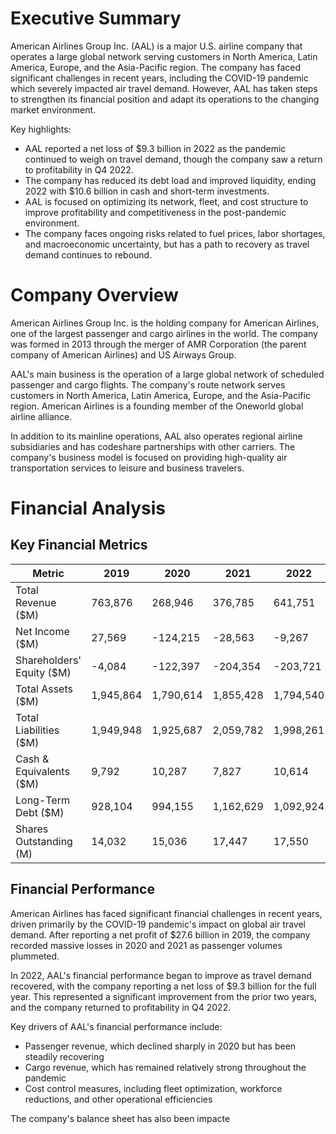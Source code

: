 # Executive Summary
American Airlines Group Inc. (AAL) is a major U.S. airline company that operates a large global network serving customers in North America, Latin America, Europe, and the Asia-Pacific region. The company has faced significant challenges in recent years, including the COVID-19 pandemic which severely impacted air travel demand. However, AAL has taken steps to strengthen its financial position and adapt its operations to the changing market environment. 

Key highlights:
- AAL reported a net loss of $9.3 billion in 2022 as the pandemic continued to weigh on travel demand, though the company saw a return to profitability in Q4 2022.
- The company has reduced its debt load and improved liquidity, ending 2022 with $10.6 billion in cash and short-term investments.
- AAL is focused on optimizing its network, fleet, and cost structure to improve profitability and competitiveness in the post-pandemic environment.
- The company faces ongoing risks related to fuel prices, labor shortages, and macroeconomic uncertainty, but has a path to recovery as travel demand continues to rebound.

# Company Overview
American Airlines Group Inc. is the holding company for American Airlines, one of the largest passenger and cargo airlines in the world. The company was formed in 2013 through the merger of AMR Corporation (the parent company of American Airlines) and US Airways Group. 

AAL's main business is the operation of a large global network of scheduled passenger and cargo flights. The company's route network serves customers in North America, Latin America, Europe, and the Asia-Pacific region. American Airlines is a founding member of the Oneworld global airline alliance.

In addition to its mainline operations, AAL also operates regional airline subsidiaries and has codeshare partnerships with other carriers. The company's business model is focused on providing high-quality air transportation services to leisure and business travelers.

# Financial Analysis
## Key Financial Metrics

| Metric | 2019 | 2020 | 2021 | 2022 | 2023E |
| --- | --- | --- | --- | --- | --- |
| Total Revenue ($M) | 763,876 | 268,946 | 376,785 | 641,751 | 353,655 |
| Net Income ($M) | 27,569 | -124,215 | -28,563 | -9,267 | 8,892 |
| Shareholders' Equity ($M) | -4,084 | -122,397 | -204,354 | -203,721 | N/A |
| Total Assets ($M) | 1,945,864 | 1,790,614 | 1,855,428 | 1,794,540 | 1,198,542 |
| Total Liabilities ($M) | 1,949,948 | 1,925,687 | 2,059,782 | 1,998,261 | 1,290,294 |
| Cash & Equivalents ($M) | 9,792 | 10,287 | 7,827 | 10,614 | 9,858 |
| Long-Term Debt ($M) | 928,104 | 994,155 | 1,162,629 | 1,092,924 | 667,440 |
| Shares Outstanding (M) | 14,032 | 15,036 | 17,447 | 17,550 | 11,758 |

## Financial Performance
American Airlines has faced significant financial challenges in recent years, driven primarily by the COVID-19 pandemic's impact on global air travel demand. After reporting a net profit of $27.6 billion in 2019, the company recorded massive losses in 2020 and 2021 as passenger volumes plummeted. 

In 2022, AAL's financial performance began to improve as travel demand recovered, with the company reporting a net loss of $9.3 billion for the full year. This represented a significant improvement from the prior two years, and the company returned to profitability in Q4 2022.

Key drivers of AAL's financial performance include:
- Passenger revenue, which declined sharply in 2020 but has been steadily recovering
- Cargo revenue, which has remained relatively strong throughout the pandemic
- Cost control measures, including fleet optimization, workforce reductions, and other operational efficiencies

The company's balance sheet has also been impacte